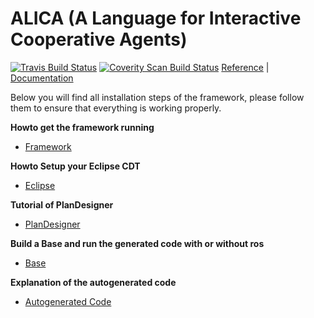 # ALICA (A Language for Interactive Cooperative Agents)
[![Travis Build Status](https://secure.travis-ci.org/{{username}}/{{project_name}}.svg?branch={{branch}})](http://travis-ci.org/{{username}}/{{project_name}}) [![Coverity Scan Build Status](https://scan.coverity.com/projects/{{username}}-{{project_name}}/badge.svg)](https://scan.coverity.com/projects/{{username}}-{{project_name}})
[Reference](https://carpe-noctem-cassel.github.io/alica) | [Documentation](https://carpe-noctem-cassel.github.io)


Below you will find all installation steps of the framework, please follow them to ensure that everything is working properly. 

**Howto get the framework running**
* [Framework](docs/Alica_howto_get_the_framework_running.md)

**Howto Setup your Eclipse CDT**
* [Eclipse](docs/Alica_howto_setup_your_eclipse.md)

**Tutorial of PlanDesigner**
* [PlanDesigner](https://github.com/carpe-noctem-cassel/alica-plan-designer/blob/master/README.md)

**Build a Base and run the generated code with or without ros**
* [Base](docs/Alica_Base.md)

**Explanation of the autogenerated code**
* [Autogenerated Code](docs/Alica_autogen.md)
